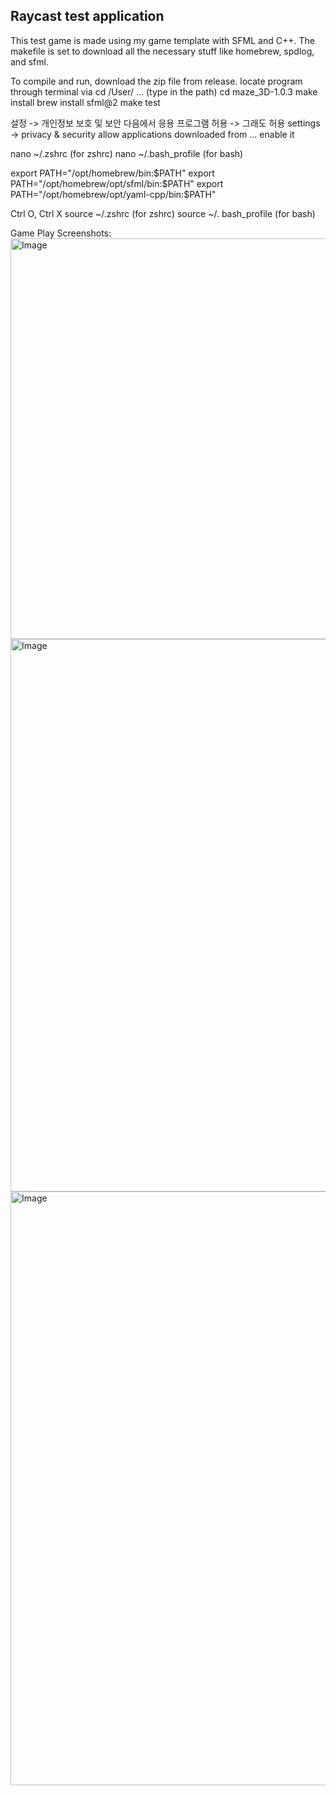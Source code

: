 
## Raycast test application

This test game is made using my game template with SFML and C++. The makefile is set to download all the necessary stuff like homebrew, spdlog, and sfml. 

To compile and run, download the zip file from release.
locate program through terminal via
cd /User/ … (type in the path)
cd maze_3D-1.0.3
make install
brew install sfml@2
make test

설정 -> 개인정보 보호 및 보안
다음에서 응용 프로그램 허용 -> 그래도 허용
settings -> privacy & security
allow applications downloaded from ... enable it

nano ~/.zshrc (for zshrc)
nano ~/.bash_profile (for bash)

export PATH="/opt/homebrew/bin:$PATH"
export PATH="/opt/homebrew/opt/sfml/bin:$PATH"
export PATH="/opt/homebrew/opt/yaml-cpp/bin:$PATH"

Ctrl O, Ctrl X
source ~/.zshrc (for zshrc)
source ~/. bash_profile (for bash)

Game Play Screenshots: 
<img width="641" alt="Image" src="https://github.com/user-attachments/assets/681bd3e9-5e92-47ae-bc73-865dbb595454" />
<img width="884" alt="Image" src="https://github.com/user-attachments/assets/4856a85c-618c-4cc3-9e42-bb8f56957bd5" />
<img width="950" alt="Image" src="https://github.com/user-attachments/assets/ae51ba5a-fd90-45b8-8330-e17a46d82088" />
